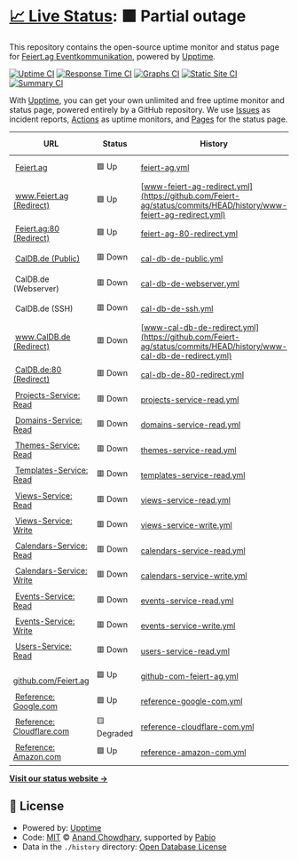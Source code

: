 # [📈 Live Status](https://status.feiert.ag): <!--live status--> **🟧 Partial outage**

This repository contains the open-source uptime monitor and status page for [Feiert.ag Eventkommunikation](https://www.feiert.ag), powered by [Upptime](https://github.com/upptime/upptime).

[![Uptime CI](https://github.com/Feiert-ag/status/workflows/Uptime%20CI/badge.svg)](https://github.com/Feiert-ag/status/actions?query=workflow%3A%22Uptime+CI%22)
[![Response Time CI](https://github.com/Feiert-ag/status/workflows/Response%20Time%20CI/badge.svg)](https://github.com/Feiert-ag/status/actions?query=workflow%3A%22Response+Time+CI%22)
[![Graphs CI](https://github.com/Feiert-ag/status/workflows/Graphs%20CI/badge.svg)](https://github.com/Feiert-ag/status/actions?query=workflow%3A%22Graphs+CI%22)
[![Static Site CI](https://github.com/Feiert-ag/status/workflows/Static%20Site%20CI/badge.svg)](https://github.com/Feiert-ag/status/actions?query=workflow%3A%22Static+Site+CI%22)
[![Summary CI](https://github.com/Feiert-ag/status/workflows/Summary%20CI/badge.svg)](https://github.com/Feiert-ag/status/actions?query=workflow%3A%22Summary+CI%22)

With [Upptime](https://upptime.js.org), you can get your own unlimited and free uptime monitor and status page, powered entirely by a GitHub repository. We use [Issues](https://github.com/Feiert-ag/status/issues) as incident reports, [Actions](https://github.com/Feiert-ag/status/actions) as uptime monitors, and [Pages](https://status.feiert.ag) for the status page.

<!--start: status pages-->
<!-- This summary is generated by Upptime (https://github.com/upptime/upptime) -->
<!-- Do not edit this manually, your changes will be overwritten -->
<!-- prettier-ignore -->
| URL | Status | History | Response Time | Uptime |
| --- | ------ | ------- | ------------- | ------ |
| <img alt="" src="https://avatars.githubusercontent.com/u/156091420" height="13"> [Feiert.ag](https://Feiert.ag) | 🟩 Up | [feiert-ag.yml](https://github.com/Feiert-ag/status/commits/HEAD/history/feiert-ag.yml) | <details><summary><img alt="Response time graph" src="./graphs/feiert-ag/response-time-week.png" height="20"> 262ms</summary><br><a href="https://status.feiert.ag/history/feiert-ag"><img alt="Response time 239" src="https://img.shields.io/endpoint?url=https%3A%2F%2Fraw.githubusercontent.com%2FFeiert-ag%2Fstatus%2FHEAD%2Fapi%2Ffeiert-ag%2Fresponse-time.json"></a><br><a href="https://status.feiert.ag/history/feiert-ag"><img alt="24-hour response time 302" src="https://img.shields.io/endpoint?url=https%3A%2F%2Fraw.githubusercontent.com%2FFeiert-ag%2Fstatus%2FHEAD%2Fapi%2Ffeiert-ag%2Fresponse-time-day.json"></a><br><a href="https://status.feiert.ag/history/feiert-ag"><img alt="7-day response time 262" src="https://img.shields.io/endpoint?url=https%3A%2F%2Fraw.githubusercontent.com%2FFeiert-ag%2Fstatus%2FHEAD%2Fapi%2Ffeiert-ag%2Fresponse-time-week.json"></a><br><a href="https://status.feiert.ag/history/feiert-ag"><img alt="30-day response time 226" src="https://img.shields.io/endpoint?url=https%3A%2F%2Fraw.githubusercontent.com%2FFeiert-ag%2Fstatus%2FHEAD%2Fapi%2Ffeiert-ag%2Fresponse-time-month.json"></a><br><a href="https://status.feiert.ag/history/feiert-ag"><img alt="1-year response time 239" src="https://img.shields.io/endpoint?url=https%3A%2F%2Fraw.githubusercontent.com%2FFeiert-ag%2Fstatus%2FHEAD%2Fapi%2Ffeiert-ag%2Fresponse-time-year.json"></a></details> | <details><summary><a href="https://status.feiert.ag/history/feiert-ag">100.00%</a></summary><a href="https://status.feiert.ag/history/feiert-ag"><img alt="All-time uptime 99.99%" src="https://img.shields.io/endpoint?url=https%3A%2F%2Fraw.githubusercontent.com%2FFeiert-ag%2Fstatus%2FHEAD%2Fapi%2Ffeiert-ag%2Fuptime.json"></a><br><a href="https://status.feiert.ag/history/feiert-ag"><img alt="24-hour uptime 100.00%" src="https://img.shields.io/endpoint?url=https%3A%2F%2Fraw.githubusercontent.com%2FFeiert-ag%2Fstatus%2FHEAD%2Fapi%2Ffeiert-ag%2Fuptime-day.json"></a><br><a href="https://status.feiert.ag/history/feiert-ag"><img alt="7-day uptime 100.00%" src="https://img.shields.io/endpoint?url=https%3A%2F%2Fraw.githubusercontent.com%2FFeiert-ag%2Fstatus%2FHEAD%2Fapi%2Ffeiert-ag%2Fuptime-week.json"></a><br><a href="https://status.feiert.ag/history/feiert-ag"><img alt="30-day uptime 100.00%" src="https://img.shields.io/endpoint?url=https%3A%2F%2Fraw.githubusercontent.com%2FFeiert-ag%2Fstatus%2FHEAD%2Fapi%2Ffeiert-ag%2Fuptime-month.json"></a><br><a href="https://status.feiert.ag/history/feiert-ag"><img alt="1-year uptime 99.99%" src="https://img.shields.io/endpoint?url=https%3A%2F%2Fraw.githubusercontent.com%2FFeiert-ag%2Fstatus%2FHEAD%2Fapi%2Ffeiert-ag%2Fuptime-year.json"></a></details>
| <img alt="" src="https://avatars.githubusercontent.com/u/156091420" height="13"> [www.Feiert.ag (Redirect)](https://www.Feiert.ag) | 🟩 Up | [www-feiert-ag-redirect.yml](https://github.com/Feiert-ag/status/commits/HEAD/history/www-feiert-ag-redirect.yml) | <details><summary><img alt="Response time graph" src="./graphs/www-feiert-ag-redirect/response-time-week.png" height="20"> 254ms</summary><br><a href="https://status.feiert.ag/history/www-feiert-ag-redirect"><img alt="Response time 266" src="https://img.shields.io/endpoint?url=https%3A%2F%2Fraw.githubusercontent.com%2FFeiert-ag%2Fstatus%2FHEAD%2Fapi%2Fwww-feiert-ag-redirect%2Fresponse-time.json"></a><br><a href="https://status.feiert.ag/history/www-feiert-ag-redirect"><img alt="24-hour response time 289" src="https://img.shields.io/endpoint?url=https%3A%2F%2Fraw.githubusercontent.com%2FFeiert-ag%2Fstatus%2FHEAD%2Fapi%2Fwww-feiert-ag-redirect%2Fresponse-time-day.json"></a><br><a href="https://status.feiert.ag/history/www-feiert-ag-redirect"><img alt="7-day response time 254" src="https://img.shields.io/endpoint?url=https%3A%2F%2Fraw.githubusercontent.com%2FFeiert-ag%2Fstatus%2FHEAD%2Fapi%2Fwww-feiert-ag-redirect%2Fresponse-time-week.json"></a><br><a href="https://status.feiert.ag/history/www-feiert-ag-redirect"><img alt="30-day response time 430" src="https://img.shields.io/endpoint?url=https%3A%2F%2Fraw.githubusercontent.com%2FFeiert-ag%2Fstatus%2FHEAD%2Fapi%2Fwww-feiert-ag-redirect%2Fresponse-time-month.json"></a><br><a href="https://status.feiert.ag/history/www-feiert-ag-redirect"><img alt="1-year response time 266" src="https://img.shields.io/endpoint?url=https%3A%2F%2Fraw.githubusercontent.com%2FFeiert-ag%2Fstatus%2FHEAD%2Fapi%2Fwww-feiert-ag-redirect%2Fresponse-time-year.json"></a></details> | <details><summary><a href="https://status.feiert.ag/history/www-feiert-ag-redirect">100.00%</a></summary><a href="https://status.feiert.ag/history/www-feiert-ag-redirect"><img alt="All-time uptime 99.95%" src="https://img.shields.io/endpoint?url=https%3A%2F%2Fraw.githubusercontent.com%2FFeiert-ag%2Fstatus%2FHEAD%2Fapi%2Fwww-feiert-ag-redirect%2Fuptime.json"></a><br><a href="https://status.feiert.ag/history/www-feiert-ag-redirect"><img alt="24-hour uptime 100.00%" src="https://img.shields.io/endpoint?url=https%3A%2F%2Fraw.githubusercontent.com%2FFeiert-ag%2Fstatus%2FHEAD%2Fapi%2Fwww-feiert-ag-redirect%2Fuptime-day.json"></a><br><a href="https://status.feiert.ag/history/www-feiert-ag-redirect"><img alt="7-day uptime 100.00%" src="https://img.shields.io/endpoint?url=https%3A%2F%2Fraw.githubusercontent.com%2FFeiert-ag%2Fstatus%2FHEAD%2Fapi%2Fwww-feiert-ag-redirect%2Fuptime-week.json"></a><br><a href="https://status.feiert.ag/history/www-feiert-ag-redirect"><img alt="30-day uptime 99.88%" src="https://img.shields.io/endpoint?url=https%3A%2F%2Fraw.githubusercontent.com%2FFeiert-ag%2Fstatus%2FHEAD%2Fapi%2Fwww-feiert-ag-redirect%2Fuptime-month.json"></a><br><a href="https://status.feiert.ag/history/www-feiert-ag-redirect"><img alt="1-year uptime 99.95%" src="https://img.shields.io/endpoint?url=https%3A%2F%2Fraw.githubusercontent.com%2FFeiert-ag%2Fstatus%2FHEAD%2Fapi%2Fwww-feiert-ag-redirect%2Fuptime-year.json"></a></details>
| <img alt="" src="https://avatars.githubusercontent.com/u/156091420" height="13"> [Feiert.ag:80 (Redirect)](http://Feiert.ag) | 🟩 Up | [feiert-ag-80-redirect.yml](https://github.com/Feiert-ag/status/commits/HEAD/history/feiert-ag-80-redirect.yml) | <details><summary><img alt="Response time graph" src="./graphs/feiert-ag-80-redirect/response-time-week.png" height="20"> 95ms</summary><br><a href="https://status.feiert.ag/history/feiert-ag-80-redirect"><img alt="Response time 170" src="https://img.shields.io/endpoint?url=https%3A%2F%2Fraw.githubusercontent.com%2FFeiert-ag%2Fstatus%2FHEAD%2Fapi%2Ffeiert-ag-80-redirect%2Fresponse-time.json"></a><br><a href="https://status.feiert.ag/history/feiert-ag-80-redirect"><img alt="24-hour response time 128" src="https://img.shields.io/endpoint?url=https%3A%2F%2Fraw.githubusercontent.com%2FFeiert-ag%2Fstatus%2FHEAD%2Fapi%2Ffeiert-ag-80-redirect%2Fresponse-time-day.json"></a><br><a href="https://status.feiert.ag/history/feiert-ag-80-redirect"><img alt="7-day response time 95" src="https://img.shields.io/endpoint?url=https%3A%2F%2Fraw.githubusercontent.com%2FFeiert-ag%2Fstatus%2FHEAD%2Fapi%2Ffeiert-ag-80-redirect%2Fresponse-time-week.json"></a><br><a href="https://status.feiert.ag/history/feiert-ag-80-redirect"><img alt="30-day response time 550" src="https://img.shields.io/endpoint?url=https%3A%2F%2Fraw.githubusercontent.com%2FFeiert-ag%2Fstatus%2FHEAD%2Fapi%2Ffeiert-ag-80-redirect%2Fresponse-time-month.json"></a><br><a href="https://status.feiert.ag/history/feiert-ag-80-redirect"><img alt="1-year response time 170" src="https://img.shields.io/endpoint?url=https%3A%2F%2Fraw.githubusercontent.com%2FFeiert-ag%2Fstatus%2FHEAD%2Fapi%2Ffeiert-ag-80-redirect%2Fresponse-time-year.json"></a></details> | <details><summary><a href="https://status.feiert.ag/history/feiert-ag-80-redirect">100.00%</a></summary><a href="https://status.feiert.ag/history/feiert-ag-80-redirect"><img alt="All-time uptime 99.97%" src="https://img.shields.io/endpoint?url=https%3A%2F%2Fraw.githubusercontent.com%2FFeiert-ag%2Fstatus%2FHEAD%2Fapi%2Ffeiert-ag-80-redirect%2Fuptime.json"></a><br><a href="https://status.feiert.ag/history/feiert-ag-80-redirect"><img alt="24-hour uptime 100.00%" src="https://img.shields.io/endpoint?url=https%3A%2F%2Fraw.githubusercontent.com%2FFeiert-ag%2Fstatus%2FHEAD%2Fapi%2Ffeiert-ag-80-redirect%2Fuptime-day.json"></a><br><a href="https://status.feiert.ag/history/feiert-ag-80-redirect"><img alt="7-day uptime 100.00%" src="https://img.shields.io/endpoint?url=https%3A%2F%2Fraw.githubusercontent.com%2FFeiert-ag%2Fstatus%2FHEAD%2Fapi%2Ffeiert-ag-80-redirect%2Fuptime-week.json"></a><br><a href="https://status.feiert.ag/history/feiert-ag-80-redirect"><img alt="30-day uptime 99.96%" src="https://img.shields.io/endpoint?url=https%3A%2F%2Fraw.githubusercontent.com%2FFeiert-ag%2Fstatus%2FHEAD%2Fapi%2Ffeiert-ag-80-redirect%2Fuptime-month.json"></a><br><a href="https://status.feiert.ag/history/feiert-ag-80-redirect"><img alt="1-year uptime 99.97%" src="https://img.shields.io/endpoint?url=https%3A%2F%2Fraw.githubusercontent.com%2FFeiert-ag%2Fstatus%2FHEAD%2Fapi%2Ffeiert-ag-80-redirect%2Fuptime-year.json"></a></details>
| <img alt="" src="https://avatars.githubusercontent.com/u/16343502" height="13"> [CalDB.de (Public)](https://CalDB.de) | 🟥 Down | [cal-db-de-public.yml](https://github.com/Feiert-ag/status/commits/HEAD/history/cal-db-de-public.yml) | <details><summary><img alt="Response time graph" src="./graphs/cal-db-de-public/response-time-week.png" height="20"> 568ms</summary><br><a href="https://status.feiert.ag/history/cal-db-de-public"><img alt="Response time 552" src="https://img.shields.io/endpoint?url=https%3A%2F%2Fraw.githubusercontent.com%2FFeiert-ag%2Fstatus%2FHEAD%2Fapi%2Fcal-db-de-public%2Fresponse-time.json"></a><br><a href="https://status.feiert.ag/history/cal-db-de-public"><img alt="24-hour response time 668" src="https://img.shields.io/endpoint?url=https%3A%2F%2Fraw.githubusercontent.com%2FFeiert-ag%2Fstatus%2FHEAD%2Fapi%2Fcal-db-de-public%2Fresponse-time-day.json"></a><br><a href="https://status.feiert.ag/history/cal-db-de-public"><img alt="7-day response time 568" src="https://img.shields.io/endpoint?url=https%3A%2F%2Fraw.githubusercontent.com%2FFeiert-ag%2Fstatus%2FHEAD%2Fapi%2Fcal-db-de-public%2Fresponse-time-week.json"></a><br><a href="https://status.feiert.ag/history/cal-db-de-public"><img alt="30-day response time 569" src="https://img.shields.io/endpoint?url=https%3A%2F%2Fraw.githubusercontent.com%2FFeiert-ag%2Fstatus%2FHEAD%2Fapi%2Fcal-db-de-public%2Fresponse-time-month.json"></a><br><a href="https://status.feiert.ag/history/cal-db-de-public"><img alt="1-year response time 552" src="https://img.shields.io/endpoint?url=https%3A%2F%2Fraw.githubusercontent.com%2FFeiert-ag%2Fstatus%2FHEAD%2Fapi%2Fcal-db-de-public%2Fresponse-time-year.json"></a></details> | <details><summary><a href="https://status.feiert.ag/history/cal-db-de-public">100.00%</a></summary><a href="https://status.feiert.ag/history/cal-db-de-public"><img alt="All-time uptime 99.93%" src="https://img.shields.io/endpoint?url=https%3A%2F%2Fraw.githubusercontent.com%2FFeiert-ag%2Fstatus%2FHEAD%2Fapi%2Fcal-db-de-public%2Fuptime.json"></a><br><a href="https://status.feiert.ag/history/cal-db-de-public"><img alt="24-hour uptime 100.00%" src="https://img.shields.io/endpoint?url=https%3A%2F%2Fraw.githubusercontent.com%2FFeiert-ag%2Fstatus%2FHEAD%2Fapi%2Fcal-db-de-public%2Fuptime-day.json"></a><br><a href="https://status.feiert.ag/history/cal-db-de-public"><img alt="7-day uptime 100.00%" src="https://img.shields.io/endpoint?url=https%3A%2F%2Fraw.githubusercontent.com%2FFeiert-ag%2Fstatus%2FHEAD%2Fapi%2Fcal-db-de-public%2Fuptime-week.json"></a><br><a href="https://status.feiert.ag/history/cal-db-de-public"><img alt="30-day uptime 100.00%" src="https://img.shields.io/endpoint?url=https%3A%2F%2Fraw.githubusercontent.com%2FFeiert-ag%2Fstatus%2FHEAD%2Fapi%2Fcal-db-de-public%2Fuptime-month.json"></a><br><a href="https://status.feiert.ag/history/cal-db-de-public"><img alt="1-year uptime 99.93%" src="https://img.shields.io/endpoint?url=https%3A%2F%2Fraw.githubusercontent.com%2FFeiert-ag%2Fstatus%2FHEAD%2Fapi%2Fcal-db-de-public%2Fuptime-year.json"></a></details>
| <img alt="" src="https://konsoleh.hetzner.com/favicon.ico" height="13"> CalDB.de (Webserver) | 🟥 Down | [cal-db-de-webserver.yml](https://github.com/Feiert-ag/status/commits/HEAD/history/cal-db-de-webserver.yml) | <details><summary><img alt="Response time graph" src="./graphs/cal-db-de-webserver/response-time-week.png" height="20"> 0ms</summary><br><a href="https://status.feiert.ag/history/cal-db-de-webserver"><img alt="Response time 0" src="https://img.shields.io/endpoint?url=https%3A%2F%2Fraw.githubusercontent.com%2FFeiert-ag%2Fstatus%2FHEAD%2Fapi%2Fcal-db-de-webserver%2Fresponse-time.json"></a><br><a href="https://status.feiert.ag/history/cal-db-de-webserver"><img alt="24-hour response time 0" src="https://img.shields.io/endpoint?url=https%3A%2F%2Fraw.githubusercontent.com%2FFeiert-ag%2Fstatus%2FHEAD%2Fapi%2Fcal-db-de-webserver%2Fresponse-time-day.json"></a><br><a href="https://status.feiert.ag/history/cal-db-de-webserver"><img alt="7-day response time 0" src="https://img.shields.io/endpoint?url=https%3A%2F%2Fraw.githubusercontent.com%2FFeiert-ag%2Fstatus%2FHEAD%2Fapi%2Fcal-db-de-webserver%2Fresponse-time-week.json"></a><br><a href="https://status.feiert.ag/history/cal-db-de-webserver"><img alt="30-day response time 0" src="https://img.shields.io/endpoint?url=https%3A%2F%2Fraw.githubusercontent.com%2FFeiert-ag%2Fstatus%2FHEAD%2Fapi%2Fcal-db-de-webserver%2Fresponse-time-month.json"></a><br><a href="https://status.feiert.ag/history/cal-db-de-webserver"><img alt="1-year response time 0" src="https://img.shields.io/endpoint?url=https%3A%2F%2Fraw.githubusercontent.com%2FFeiert-ag%2Fstatus%2FHEAD%2Fapi%2Fcal-db-de-webserver%2Fresponse-time-year.json"></a></details> | <details><summary><a href="https://status.feiert.ag/history/cal-db-de-webserver">100.00%</a></summary><a href="https://status.feiert.ag/history/cal-db-de-webserver"><img alt="All-time uptime 99.93%" src="https://img.shields.io/endpoint?url=https%3A%2F%2Fraw.githubusercontent.com%2FFeiert-ag%2Fstatus%2FHEAD%2Fapi%2Fcal-db-de-webserver%2Fuptime.json"></a><br><a href="https://status.feiert.ag/history/cal-db-de-webserver"><img alt="24-hour uptime 100.00%" src="https://img.shields.io/endpoint?url=https%3A%2F%2Fraw.githubusercontent.com%2FFeiert-ag%2Fstatus%2FHEAD%2Fapi%2Fcal-db-de-webserver%2Fuptime-day.json"></a><br><a href="https://status.feiert.ag/history/cal-db-de-webserver"><img alt="7-day uptime 100.00%" src="https://img.shields.io/endpoint?url=https%3A%2F%2Fraw.githubusercontent.com%2FFeiert-ag%2Fstatus%2FHEAD%2Fapi%2Fcal-db-de-webserver%2Fuptime-week.json"></a><br><a href="https://status.feiert.ag/history/cal-db-de-webserver"><img alt="30-day uptime 100.00%" src="https://img.shields.io/endpoint?url=https%3A%2F%2Fraw.githubusercontent.com%2FFeiert-ag%2Fstatus%2FHEAD%2Fapi%2Fcal-db-de-webserver%2Fuptime-month.json"></a><br><a href="https://status.feiert.ag/history/cal-db-de-webserver"><img alt="1-year uptime 99.93%" src="https://img.shields.io/endpoint?url=https%3A%2F%2Fraw.githubusercontent.com%2FFeiert-ag%2Fstatus%2FHEAD%2Fapi%2Fcal-db-de-webserver%2Fuptime-year.json"></a></details>
| <img alt="" src="https://avatars.githubusercontent.com/u/2387206" height="13"> CalDB.de (SSH) | 🟥 Down | [cal-db-de-ssh.yml](https://github.com/Feiert-ag/status/commits/HEAD/history/cal-db-de-ssh.yml) | <details><summary><img alt="Response time graph" src="./graphs/cal-db-de-ssh/response-time-week.png" height="20"> 0ms</summary><br><a href="https://status.feiert.ag/history/cal-db-de-ssh"><img alt="Response time 0" src="https://img.shields.io/endpoint?url=https%3A%2F%2Fraw.githubusercontent.com%2FFeiert-ag%2Fstatus%2FHEAD%2Fapi%2Fcal-db-de-ssh%2Fresponse-time.json"></a><br><a href="https://status.feiert.ag/history/cal-db-de-ssh"><img alt="24-hour response time 0" src="https://img.shields.io/endpoint?url=https%3A%2F%2Fraw.githubusercontent.com%2FFeiert-ag%2Fstatus%2FHEAD%2Fapi%2Fcal-db-de-ssh%2Fresponse-time-day.json"></a><br><a href="https://status.feiert.ag/history/cal-db-de-ssh"><img alt="7-day response time 0" src="https://img.shields.io/endpoint?url=https%3A%2F%2Fraw.githubusercontent.com%2FFeiert-ag%2Fstatus%2FHEAD%2Fapi%2Fcal-db-de-ssh%2Fresponse-time-week.json"></a><br><a href="https://status.feiert.ag/history/cal-db-de-ssh"><img alt="30-day response time 0" src="https://img.shields.io/endpoint?url=https%3A%2F%2Fraw.githubusercontent.com%2FFeiert-ag%2Fstatus%2FHEAD%2Fapi%2Fcal-db-de-ssh%2Fresponse-time-month.json"></a><br><a href="https://status.feiert.ag/history/cal-db-de-ssh"><img alt="1-year response time 0" src="https://img.shields.io/endpoint?url=https%3A%2F%2Fraw.githubusercontent.com%2FFeiert-ag%2Fstatus%2FHEAD%2Fapi%2Fcal-db-de-ssh%2Fresponse-time-year.json"></a></details> | <details><summary><a href="https://status.feiert.ag/history/cal-db-de-ssh">100.00%</a></summary><a href="https://status.feiert.ag/history/cal-db-de-ssh"><img alt="All-time uptime 99.93%" src="https://img.shields.io/endpoint?url=https%3A%2F%2Fraw.githubusercontent.com%2FFeiert-ag%2Fstatus%2FHEAD%2Fapi%2Fcal-db-de-ssh%2Fuptime.json"></a><br><a href="https://status.feiert.ag/history/cal-db-de-ssh"><img alt="24-hour uptime 100.00%" src="https://img.shields.io/endpoint?url=https%3A%2F%2Fraw.githubusercontent.com%2FFeiert-ag%2Fstatus%2FHEAD%2Fapi%2Fcal-db-de-ssh%2Fuptime-day.json"></a><br><a href="https://status.feiert.ag/history/cal-db-de-ssh"><img alt="7-day uptime 100.00%" src="https://img.shields.io/endpoint?url=https%3A%2F%2Fraw.githubusercontent.com%2FFeiert-ag%2Fstatus%2FHEAD%2Fapi%2Fcal-db-de-ssh%2Fuptime-week.json"></a><br><a href="https://status.feiert.ag/history/cal-db-de-ssh"><img alt="30-day uptime 100.00%" src="https://img.shields.io/endpoint?url=https%3A%2F%2Fraw.githubusercontent.com%2FFeiert-ag%2Fstatus%2FHEAD%2Fapi%2Fcal-db-de-ssh%2Fuptime-month.json"></a><br><a href="https://status.feiert.ag/history/cal-db-de-ssh"><img alt="1-year uptime 99.93%" src="https://img.shields.io/endpoint?url=https%3A%2F%2Fraw.githubusercontent.com%2FFeiert-ag%2Fstatus%2FHEAD%2Fapi%2Fcal-db-de-ssh%2Fuptime-year.json"></a></details>
| <img alt="" src="https://avatars.githubusercontent.com/u/16343502" height="13"> [www.CalDB.de (Redirect)](https://www.CalDB.de) | 🟥 Down | [www-cal-db-de-redirect.yml](https://github.com/Feiert-ag/status/commits/HEAD/history/www-cal-db-de-redirect.yml) | <details><summary><img alt="Response time graph" src="./graphs/www-cal-db-de-redirect/response-time-week.png" height="20"> 0ms</summary><br><a href="https://status.feiert.ag/history/www-cal-db-de-redirect"><img alt="Response time 0" src="https://img.shields.io/endpoint?url=https%3A%2F%2Fraw.githubusercontent.com%2FFeiert-ag%2Fstatus%2FHEAD%2Fapi%2Fwww-cal-db-de-redirect%2Fresponse-time.json"></a><br><a href="https://status.feiert.ag/history/www-cal-db-de-redirect"><img alt="24-hour response time 0" src="https://img.shields.io/endpoint?url=https%3A%2F%2Fraw.githubusercontent.com%2FFeiert-ag%2Fstatus%2FHEAD%2Fapi%2Fwww-cal-db-de-redirect%2Fresponse-time-day.json"></a><br><a href="https://status.feiert.ag/history/www-cal-db-de-redirect"><img alt="7-day response time 0" src="https://img.shields.io/endpoint?url=https%3A%2F%2Fraw.githubusercontent.com%2FFeiert-ag%2Fstatus%2FHEAD%2Fapi%2Fwww-cal-db-de-redirect%2Fresponse-time-week.json"></a><br><a href="https://status.feiert.ag/history/www-cal-db-de-redirect"><img alt="30-day response time 0" src="https://img.shields.io/endpoint?url=https%3A%2F%2Fraw.githubusercontent.com%2FFeiert-ag%2Fstatus%2FHEAD%2Fapi%2Fwww-cal-db-de-redirect%2Fresponse-time-month.json"></a><br><a href="https://status.feiert.ag/history/www-cal-db-de-redirect"><img alt="1-year response time 0" src="https://img.shields.io/endpoint?url=https%3A%2F%2Fraw.githubusercontent.com%2FFeiert-ag%2Fstatus%2FHEAD%2Fapi%2Fwww-cal-db-de-redirect%2Fresponse-time-year.json"></a></details> | <details><summary><a href="https://status.feiert.ag/history/www-cal-db-de-redirect">100.00%</a></summary><a href="https://status.feiert.ag/history/www-cal-db-de-redirect"><img alt="All-time uptime 99.93%" src="https://img.shields.io/endpoint?url=https%3A%2F%2Fraw.githubusercontent.com%2FFeiert-ag%2Fstatus%2FHEAD%2Fapi%2Fwww-cal-db-de-redirect%2Fuptime.json"></a><br><a href="https://status.feiert.ag/history/www-cal-db-de-redirect"><img alt="24-hour uptime 100.00%" src="https://img.shields.io/endpoint?url=https%3A%2F%2Fraw.githubusercontent.com%2FFeiert-ag%2Fstatus%2FHEAD%2Fapi%2Fwww-cal-db-de-redirect%2Fuptime-day.json"></a><br><a href="https://status.feiert.ag/history/www-cal-db-de-redirect"><img alt="7-day uptime 100.00%" src="https://img.shields.io/endpoint?url=https%3A%2F%2Fraw.githubusercontent.com%2FFeiert-ag%2Fstatus%2FHEAD%2Fapi%2Fwww-cal-db-de-redirect%2Fuptime-week.json"></a><br><a href="https://status.feiert.ag/history/www-cal-db-de-redirect"><img alt="30-day uptime 100.00%" src="https://img.shields.io/endpoint?url=https%3A%2F%2Fraw.githubusercontent.com%2FFeiert-ag%2Fstatus%2FHEAD%2Fapi%2Fwww-cal-db-de-redirect%2Fuptime-month.json"></a><br><a href="https://status.feiert.ag/history/www-cal-db-de-redirect"><img alt="1-year uptime 99.93%" src="https://img.shields.io/endpoint?url=https%3A%2F%2Fraw.githubusercontent.com%2FFeiert-ag%2Fstatus%2FHEAD%2Fapi%2Fwww-cal-db-de-redirect%2Fuptime-year.json"></a></details>
| <img alt="" src="https://avatars.githubusercontent.com/u/16343502" height="13"> [CalDB.de:80 (Redirect)](http://www.CalDB.de) | 🟥 Down | [cal-db-de-80-redirect.yml](https://github.com/Feiert-ag/status/commits/HEAD/history/cal-db-de-80-redirect.yml) | <details><summary><img alt="Response time graph" src="./graphs/cal-db-de-80-redirect/response-time-week.png" height="20"> 0ms</summary><br><a href="https://status.feiert.ag/history/cal-db-de-80-redirect"><img alt="Response time 0" src="https://img.shields.io/endpoint?url=https%3A%2F%2Fraw.githubusercontent.com%2FFeiert-ag%2Fstatus%2FHEAD%2Fapi%2Fcal-db-de-80-redirect%2Fresponse-time.json"></a><br><a href="https://status.feiert.ag/history/cal-db-de-80-redirect"><img alt="24-hour response time 0" src="https://img.shields.io/endpoint?url=https%3A%2F%2Fraw.githubusercontent.com%2FFeiert-ag%2Fstatus%2FHEAD%2Fapi%2Fcal-db-de-80-redirect%2Fresponse-time-day.json"></a><br><a href="https://status.feiert.ag/history/cal-db-de-80-redirect"><img alt="7-day response time 0" src="https://img.shields.io/endpoint?url=https%3A%2F%2Fraw.githubusercontent.com%2FFeiert-ag%2Fstatus%2FHEAD%2Fapi%2Fcal-db-de-80-redirect%2Fresponse-time-week.json"></a><br><a href="https://status.feiert.ag/history/cal-db-de-80-redirect"><img alt="30-day response time 0" src="https://img.shields.io/endpoint?url=https%3A%2F%2Fraw.githubusercontent.com%2FFeiert-ag%2Fstatus%2FHEAD%2Fapi%2Fcal-db-de-80-redirect%2Fresponse-time-month.json"></a><br><a href="https://status.feiert.ag/history/cal-db-de-80-redirect"><img alt="1-year response time 0" src="https://img.shields.io/endpoint?url=https%3A%2F%2Fraw.githubusercontent.com%2FFeiert-ag%2Fstatus%2FHEAD%2Fapi%2Fcal-db-de-80-redirect%2Fresponse-time-year.json"></a></details> | <details><summary><a href="https://status.feiert.ag/history/cal-db-de-80-redirect">100.00%</a></summary><a href="https://status.feiert.ag/history/cal-db-de-80-redirect"><img alt="All-time uptime 99.93%" src="https://img.shields.io/endpoint?url=https%3A%2F%2Fraw.githubusercontent.com%2FFeiert-ag%2Fstatus%2FHEAD%2Fapi%2Fcal-db-de-80-redirect%2Fuptime.json"></a><br><a href="https://status.feiert.ag/history/cal-db-de-80-redirect"><img alt="24-hour uptime 100.00%" src="https://img.shields.io/endpoint?url=https%3A%2F%2Fraw.githubusercontent.com%2FFeiert-ag%2Fstatus%2FHEAD%2Fapi%2Fcal-db-de-80-redirect%2Fuptime-day.json"></a><br><a href="https://status.feiert.ag/history/cal-db-de-80-redirect"><img alt="7-day uptime 100.00%" src="https://img.shields.io/endpoint?url=https%3A%2F%2Fraw.githubusercontent.com%2FFeiert-ag%2Fstatus%2FHEAD%2Fapi%2Fcal-db-de-80-redirect%2Fuptime-week.json"></a><br><a href="https://status.feiert.ag/history/cal-db-de-80-redirect"><img alt="30-day uptime 100.00%" src="https://img.shields.io/endpoint?url=https%3A%2F%2Fraw.githubusercontent.com%2FFeiert-ag%2Fstatus%2FHEAD%2Fapi%2Fcal-db-de-80-redirect%2Fuptime-month.json"></a><br><a href="https://status.feiert.ag/history/cal-db-de-80-redirect"><img alt="1-year uptime 99.93%" src="https://img.shields.io/endpoint?url=https%3A%2F%2Fraw.githubusercontent.com%2FFeiert-ag%2Fstatus%2FHEAD%2Fapi%2Fcal-db-de-80-redirect%2Fuptime-year.json"></a></details>
| <img alt="" src="https://avatars.githubusercontent.com/u/16343502" height="13"> [Projects-Service: Read](https://CalDB.de/v1/projects/12345678-0000-0000-0000-000000000001) | 🟥 Down | [projects-service-read.yml](https://github.com/Feiert-ag/status/commits/HEAD/history/projects-service-read.yml) | <details><summary><img alt="Response time graph" src="./graphs/projects-service-read/response-time-week.png" height="20"> 141ms</summary><br><a href="https://status.feiert.ag/history/projects-service-read"><img alt="Response time 132" src="https://img.shields.io/endpoint?url=https%3A%2F%2Fraw.githubusercontent.com%2FFeiert-ag%2Fstatus%2FHEAD%2Fapi%2Fprojects-service-read%2Fresponse-time.json"></a><br><a href="https://status.feiert.ag/history/projects-service-read"><img alt="24-hour response time 167" src="https://img.shields.io/endpoint?url=https%3A%2F%2Fraw.githubusercontent.com%2FFeiert-ag%2Fstatus%2FHEAD%2Fapi%2Fprojects-service-read%2Fresponse-time-day.json"></a><br><a href="https://status.feiert.ag/history/projects-service-read"><img alt="7-day response time 141" src="https://img.shields.io/endpoint?url=https%3A%2F%2Fraw.githubusercontent.com%2FFeiert-ag%2Fstatus%2FHEAD%2Fapi%2Fprojects-service-read%2Fresponse-time-week.json"></a><br><a href="https://status.feiert.ag/history/projects-service-read"><img alt="30-day response time 141" src="https://img.shields.io/endpoint?url=https%3A%2F%2Fraw.githubusercontent.com%2FFeiert-ag%2Fstatus%2FHEAD%2Fapi%2Fprojects-service-read%2Fresponse-time-month.json"></a><br><a href="https://status.feiert.ag/history/projects-service-read"><img alt="1-year response time 132" src="https://img.shields.io/endpoint?url=https%3A%2F%2Fraw.githubusercontent.com%2FFeiert-ag%2Fstatus%2FHEAD%2Fapi%2Fprojects-service-read%2Fresponse-time-year.json"></a></details> | <details><summary><a href="https://status.feiert.ag/history/projects-service-read">100.00%</a></summary><a href="https://status.feiert.ag/history/projects-service-read"><img alt="All-time uptime 99.93%" src="https://img.shields.io/endpoint?url=https%3A%2F%2Fraw.githubusercontent.com%2FFeiert-ag%2Fstatus%2FHEAD%2Fapi%2Fprojects-service-read%2Fuptime.json"></a><br><a href="https://status.feiert.ag/history/projects-service-read"><img alt="24-hour uptime 100.00%" src="https://img.shields.io/endpoint?url=https%3A%2F%2Fraw.githubusercontent.com%2FFeiert-ag%2Fstatus%2FHEAD%2Fapi%2Fprojects-service-read%2Fuptime-day.json"></a><br><a href="https://status.feiert.ag/history/projects-service-read"><img alt="7-day uptime 100.00%" src="https://img.shields.io/endpoint?url=https%3A%2F%2Fraw.githubusercontent.com%2FFeiert-ag%2Fstatus%2FHEAD%2Fapi%2Fprojects-service-read%2Fuptime-week.json"></a><br><a href="https://status.feiert.ag/history/projects-service-read"><img alt="30-day uptime 100.00%" src="https://img.shields.io/endpoint?url=https%3A%2F%2Fraw.githubusercontent.com%2FFeiert-ag%2Fstatus%2FHEAD%2Fapi%2Fprojects-service-read%2Fuptime-month.json"></a><br><a href="https://status.feiert.ag/history/projects-service-read"><img alt="1-year uptime 99.93%" src="https://img.shields.io/endpoint?url=https%3A%2F%2Fraw.githubusercontent.com%2FFeiert-ag%2Fstatus%2FHEAD%2Fapi%2Fprojects-service-read%2Fuptime-year.json"></a></details>
| <img alt="" src="https://avatars.githubusercontent.com/u/16343502" height="13"> [Domains-Service: Read](https://CalDB.de/v1/domains/12345678-0000-0000-0000-000000000001) | 🟥 Down | [domains-service-read.yml](https://github.com/Feiert-ag/status/commits/HEAD/history/domains-service-read.yml) | <details><summary><img alt="Response time graph" src="./graphs/domains-service-read/response-time-week.png" height="20"> 139ms</summary><br><a href="https://status.feiert.ag/history/domains-service-read"><img alt="Response time 132" src="https://img.shields.io/endpoint?url=https%3A%2F%2Fraw.githubusercontent.com%2FFeiert-ag%2Fstatus%2FHEAD%2Fapi%2Fdomains-service-read%2Fresponse-time.json"></a><br><a href="https://status.feiert.ag/history/domains-service-read"><img alt="24-hour response time 164" src="https://img.shields.io/endpoint?url=https%3A%2F%2Fraw.githubusercontent.com%2FFeiert-ag%2Fstatus%2FHEAD%2Fapi%2Fdomains-service-read%2Fresponse-time-day.json"></a><br><a href="https://status.feiert.ag/history/domains-service-read"><img alt="7-day response time 139" src="https://img.shields.io/endpoint?url=https%3A%2F%2Fraw.githubusercontent.com%2FFeiert-ag%2Fstatus%2FHEAD%2Fapi%2Fdomains-service-read%2Fresponse-time-week.json"></a><br><a href="https://status.feiert.ag/history/domains-service-read"><img alt="30-day response time 140" src="https://img.shields.io/endpoint?url=https%3A%2F%2Fraw.githubusercontent.com%2FFeiert-ag%2Fstatus%2FHEAD%2Fapi%2Fdomains-service-read%2Fresponse-time-month.json"></a><br><a href="https://status.feiert.ag/history/domains-service-read"><img alt="1-year response time 132" src="https://img.shields.io/endpoint?url=https%3A%2F%2Fraw.githubusercontent.com%2FFeiert-ag%2Fstatus%2FHEAD%2Fapi%2Fdomains-service-read%2Fresponse-time-year.json"></a></details> | <details><summary><a href="https://status.feiert.ag/history/domains-service-read">100.00%</a></summary><a href="https://status.feiert.ag/history/domains-service-read"><img alt="All-time uptime 99.93%" src="https://img.shields.io/endpoint?url=https%3A%2F%2Fraw.githubusercontent.com%2FFeiert-ag%2Fstatus%2FHEAD%2Fapi%2Fdomains-service-read%2Fuptime.json"></a><br><a href="https://status.feiert.ag/history/domains-service-read"><img alt="24-hour uptime 100.00%" src="https://img.shields.io/endpoint?url=https%3A%2F%2Fraw.githubusercontent.com%2FFeiert-ag%2Fstatus%2FHEAD%2Fapi%2Fdomains-service-read%2Fuptime-day.json"></a><br><a href="https://status.feiert.ag/history/domains-service-read"><img alt="7-day uptime 100.00%" src="https://img.shields.io/endpoint?url=https%3A%2F%2Fraw.githubusercontent.com%2FFeiert-ag%2Fstatus%2FHEAD%2Fapi%2Fdomains-service-read%2Fuptime-week.json"></a><br><a href="https://status.feiert.ag/history/domains-service-read"><img alt="30-day uptime 100.00%" src="https://img.shields.io/endpoint?url=https%3A%2F%2Fraw.githubusercontent.com%2FFeiert-ag%2Fstatus%2FHEAD%2Fapi%2Fdomains-service-read%2Fuptime-month.json"></a><br><a href="https://status.feiert.ag/history/domains-service-read"><img alt="1-year uptime 99.93%" src="https://img.shields.io/endpoint?url=https%3A%2F%2Fraw.githubusercontent.com%2FFeiert-ag%2Fstatus%2FHEAD%2Fapi%2Fdomains-service-read%2Fuptime-year.json"></a></details>
| <img alt="" src="https://avatars.githubusercontent.com/u/16343502" height="13"> [Themes-Service: Read](https://CalDB.de/v1/themes/12345678-0000-0000-0000-000000000001) | 🟥 Down | [themes-service-read.yml](https://github.com/Feiert-ag/status/commits/HEAD/history/themes-service-read.yml) | <details><summary><img alt="Response time graph" src="./graphs/themes-service-read/response-time-week.png" height="20"> 139ms</summary><br><a href="https://status.feiert.ag/history/themes-service-read"><img alt="Response time 132" src="https://img.shields.io/endpoint?url=https%3A%2F%2Fraw.githubusercontent.com%2FFeiert-ag%2Fstatus%2FHEAD%2Fapi%2Fthemes-service-read%2Fresponse-time.json"></a><br><a href="https://status.feiert.ag/history/themes-service-read"><img alt="24-hour response time 165" src="https://img.shields.io/endpoint?url=https%3A%2F%2Fraw.githubusercontent.com%2FFeiert-ag%2Fstatus%2FHEAD%2Fapi%2Fthemes-service-read%2Fresponse-time-day.json"></a><br><a href="https://status.feiert.ag/history/themes-service-read"><img alt="7-day response time 139" src="https://img.shields.io/endpoint?url=https%3A%2F%2Fraw.githubusercontent.com%2FFeiert-ag%2Fstatus%2FHEAD%2Fapi%2Fthemes-service-read%2Fresponse-time-week.json"></a><br><a href="https://status.feiert.ag/history/themes-service-read"><img alt="30-day response time 140" src="https://img.shields.io/endpoint?url=https%3A%2F%2Fraw.githubusercontent.com%2FFeiert-ag%2Fstatus%2FHEAD%2Fapi%2Fthemes-service-read%2Fresponse-time-month.json"></a><br><a href="https://status.feiert.ag/history/themes-service-read"><img alt="1-year response time 132" src="https://img.shields.io/endpoint?url=https%3A%2F%2Fraw.githubusercontent.com%2FFeiert-ag%2Fstatus%2FHEAD%2Fapi%2Fthemes-service-read%2Fresponse-time-year.json"></a></details> | <details><summary><a href="https://status.feiert.ag/history/themes-service-read">100.00%</a></summary><a href="https://status.feiert.ag/history/themes-service-read"><img alt="All-time uptime 99.93%" src="https://img.shields.io/endpoint?url=https%3A%2F%2Fraw.githubusercontent.com%2FFeiert-ag%2Fstatus%2FHEAD%2Fapi%2Fthemes-service-read%2Fuptime.json"></a><br><a href="https://status.feiert.ag/history/themes-service-read"><img alt="24-hour uptime 100.00%" src="https://img.shields.io/endpoint?url=https%3A%2F%2Fraw.githubusercontent.com%2FFeiert-ag%2Fstatus%2FHEAD%2Fapi%2Fthemes-service-read%2Fuptime-day.json"></a><br><a href="https://status.feiert.ag/history/themes-service-read"><img alt="7-day uptime 100.00%" src="https://img.shields.io/endpoint?url=https%3A%2F%2Fraw.githubusercontent.com%2FFeiert-ag%2Fstatus%2FHEAD%2Fapi%2Fthemes-service-read%2Fuptime-week.json"></a><br><a href="https://status.feiert.ag/history/themes-service-read"><img alt="30-day uptime 100.00%" src="https://img.shields.io/endpoint?url=https%3A%2F%2Fraw.githubusercontent.com%2FFeiert-ag%2Fstatus%2FHEAD%2Fapi%2Fthemes-service-read%2Fuptime-month.json"></a><br><a href="https://status.feiert.ag/history/themes-service-read"><img alt="1-year uptime 99.93%" src="https://img.shields.io/endpoint?url=https%3A%2F%2Fraw.githubusercontent.com%2FFeiert-ag%2Fstatus%2FHEAD%2Fapi%2Fthemes-service-read%2Fuptime-year.json"></a></details>
| <img alt="" src="https://avatars.githubusercontent.com/u/16343502" height="13"> [Templates-Service: Read](https://CalDB.de/v1/themes/12345678-0000-0000-0000-000000000001) | 🟥 Down | [templates-service-read.yml](https://github.com/Feiert-ag/status/commits/HEAD/history/templates-service-read.yml) | <details><summary><img alt="Response time graph" src="./graphs/templates-service-read/response-time-week.png" height="20"> 139ms</summary><br><a href="https://status.feiert.ag/history/templates-service-read"><img alt="Response time 132" src="https://img.shields.io/endpoint?url=https%3A%2F%2Fraw.githubusercontent.com%2FFeiert-ag%2Fstatus%2FHEAD%2Fapi%2Ftemplates-service-read%2Fresponse-time.json"></a><br><a href="https://status.feiert.ag/history/templates-service-read"><img alt="24-hour response time 167" src="https://img.shields.io/endpoint?url=https%3A%2F%2Fraw.githubusercontent.com%2FFeiert-ag%2Fstatus%2FHEAD%2Fapi%2Ftemplates-service-read%2Fresponse-time-day.json"></a><br><a href="https://status.feiert.ag/history/templates-service-read"><img alt="7-day response time 139" src="https://img.shields.io/endpoint?url=https%3A%2F%2Fraw.githubusercontent.com%2FFeiert-ag%2Fstatus%2FHEAD%2Fapi%2Ftemplates-service-read%2Fresponse-time-week.json"></a><br><a href="https://status.feiert.ag/history/templates-service-read"><img alt="30-day response time 140" src="https://img.shields.io/endpoint?url=https%3A%2F%2Fraw.githubusercontent.com%2FFeiert-ag%2Fstatus%2FHEAD%2Fapi%2Ftemplates-service-read%2Fresponse-time-month.json"></a><br><a href="https://status.feiert.ag/history/templates-service-read"><img alt="1-year response time 132" src="https://img.shields.io/endpoint?url=https%3A%2F%2Fraw.githubusercontent.com%2FFeiert-ag%2Fstatus%2FHEAD%2Fapi%2Ftemplates-service-read%2Fresponse-time-year.json"></a></details> | <details><summary><a href="https://status.feiert.ag/history/templates-service-read">100.00%</a></summary><a href="https://status.feiert.ag/history/templates-service-read"><img alt="All-time uptime 99.93%" src="https://img.shields.io/endpoint?url=https%3A%2F%2Fraw.githubusercontent.com%2FFeiert-ag%2Fstatus%2FHEAD%2Fapi%2Ftemplates-service-read%2Fuptime.json"></a><br><a href="https://status.feiert.ag/history/templates-service-read"><img alt="24-hour uptime 100.00%" src="https://img.shields.io/endpoint?url=https%3A%2F%2Fraw.githubusercontent.com%2FFeiert-ag%2Fstatus%2FHEAD%2Fapi%2Ftemplates-service-read%2Fuptime-day.json"></a><br><a href="https://status.feiert.ag/history/templates-service-read"><img alt="7-day uptime 100.00%" src="https://img.shields.io/endpoint?url=https%3A%2F%2Fraw.githubusercontent.com%2FFeiert-ag%2Fstatus%2FHEAD%2Fapi%2Ftemplates-service-read%2Fuptime-week.json"></a><br><a href="https://status.feiert.ag/history/templates-service-read"><img alt="30-day uptime 100.00%" src="https://img.shields.io/endpoint?url=https%3A%2F%2Fraw.githubusercontent.com%2FFeiert-ag%2Fstatus%2FHEAD%2Fapi%2Ftemplates-service-read%2Fuptime-month.json"></a><br><a href="https://status.feiert.ag/history/templates-service-read"><img alt="1-year uptime 99.93%" src="https://img.shields.io/endpoint?url=https%3A%2F%2Fraw.githubusercontent.com%2FFeiert-ag%2Fstatus%2FHEAD%2Fapi%2Ftemplates-service-read%2Fuptime-year.json"></a></details>
| <img alt="" src="https://avatars.githubusercontent.com/u/16343502" height="13"> [Views-Service: Read](https://CalDB.de/v1/themes/12345678-0000-0000-0000-000000000001) | 🟥 Down | [views-service-read.yml](https://github.com/Feiert-ag/status/commits/HEAD/history/views-service-read.yml) | <details><summary><img alt="Response time graph" src="./graphs/views-service-read/response-time-week.png" height="20"> 139ms</summary><br><a href="https://status.feiert.ag/history/views-service-read"><img alt="Response time 132" src="https://img.shields.io/endpoint?url=https%3A%2F%2Fraw.githubusercontent.com%2FFeiert-ag%2Fstatus%2FHEAD%2Fapi%2Fviews-service-read%2Fresponse-time.json"></a><br><a href="https://status.feiert.ag/history/views-service-read"><img alt="24-hour response time 164" src="https://img.shields.io/endpoint?url=https%3A%2F%2Fraw.githubusercontent.com%2FFeiert-ag%2Fstatus%2FHEAD%2Fapi%2Fviews-service-read%2Fresponse-time-day.json"></a><br><a href="https://status.feiert.ag/history/views-service-read"><img alt="7-day response time 139" src="https://img.shields.io/endpoint?url=https%3A%2F%2Fraw.githubusercontent.com%2FFeiert-ag%2Fstatus%2FHEAD%2Fapi%2Fviews-service-read%2Fresponse-time-week.json"></a><br><a href="https://status.feiert.ag/history/views-service-read"><img alt="30-day response time 140" src="https://img.shields.io/endpoint?url=https%3A%2F%2Fraw.githubusercontent.com%2FFeiert-ag%2Fstatus%2FHEAD%2Fapi%2Fviews-service-read%2Fresponse-time-month.json"></a><br><a href="https://status.feiert.ag/history/views-service-read"><img alt="1-year response time 132" src="https://img.shields.io/endpoint?url=https%3A%2F%2Fraw.githubusercontent.com%2FFeiert-ag%2Fstatus%2FHEAD%2Fapi%2Fviews-service-read%2Fresponse-time-year.json"></a></details> | <details><summary><a href="https://status.feiert.ag/history/views-service-read">100.00%</a></summary><a href="https://status.feiert.ag/history/views-service-read"><img alt="All-time uptime 99.93%" src="https://img.shields.io/endpoint?url=https%3A%2F%2Fraw.githubusercontent.com%2FFeiert-ag%2Fstatus%2FHEAD%2Fapi%2Fviews-service-read%2Fuptime.json"></a><br><a href="https://status.feiert.ag/history/views-service-read"><img alt="24-hour uptime 100.00%" src="https://img.shields.io/endpoint?url=https%3A%2F%2Fraw.githubusercontent.com%2FFeiert-ag%2Fstatus%2FHEAD%2Fapi%2Fviews-service-read%2Fuptime-day.json"></a><br><a href="https://status.feiert.ag/history/views-service-read"><img alt="7-day uptime 100.00%" src="https://img.shields.io/endpoint?url=https%3A%2F%2Fraw.githubusercontent.com%2FFeiert-ag%2Fstatus%2FHEAD%2Fapi%2Fviews-service-read%2Fuptime-week.json"></a><br><a href="https://status.feiert.ag/history/views-service-read"><img alt="30-day uptime 100.00%" src="https://img.shields.io/endpoint?url=https%3A%2F%2Fraw.githubusercontent.com%2FFeiert-ag%2Fstatus%2FHEAD%2Fapi%2Fviews-service-read%2Fuptime-month.json"></a><br><a href="https://status.feiert.ag/history/views-service-read"><img alt="1-year uptime 99.93%" src="https://img.shields.io/endpoint?url=https%3A%2F%2Fraw.githubusercontent.com%2FFeiert-ag%2Fstatus%2FHEAD%2Fapi%2Fviews-service-read%2Fuptime-year.json"></a></details>
| <img alt="" src="https://avatars.githubusercontent.com/u/16343502" height="13"> [Views-Service: Write](https://CalDB.de/v1/themes) | 🟥 Down | [views-service-write.yml](https://github.com/Feiert-ag/status/commits/HEAD/history/views-service-write.yml) | <details><summary><img alt="Response time graph" src="./graphs/views-service-write/response-time-week.png" height="20"> 140ms</summary><br><a href="https://status.feiert.ag/history/views-service-write"><img alt="Response time 278" src="https://img.shields.io/endpoint?url=https%3A%2F%2Fraw.githubusercontent.com%2FFeiert-ag%2Fstatus%2FHEAD%2Fapi%2Fviews-service-write%2Fresponse-time.json"></a><br><a href="https://status.feiert.ag/history/views-service-write"><img alt="24-hour response time 166" src="https://img.shields.io/endpoint?url=https%3A%2F%2Fraw.githubusercontent.com%2FFeiert-ag%2Fstatus%2FHEAD%2Fapi%2Fviews-service-write%2Fresponse-time-day.json"></a><br><a href="https://status.feiert.ag/history/views-service-write"><img alt="7-day response time 140" src="https://img.shields.io/endpoint?url=https%3A%2F%2Fraw.githubusercontent.com%2FFeiert-ag%2Fstatus%2FHEAD%2Fapi%2Fviews-service-write%2Fresponse-time-week.json"></a><br><a href="https://status.feiert.ag/history/views-service-write"><img alt="30-day response time 742" src="https://img.shields.io/endpoint?url=https%3A%2F%2Fraw.githubusercontent.com%2FFeiert-ag%2Fstatus%2FHEAD%2Fapi%2Fviews-service-write%2Fresponse-time-month.json"></a><br><a href="https://status.feiert.ag/history/views-service-write"><img alt="1-year response time 278" src="https://img.shields.io/endpoint?url=https%3A%2F%2Fraw.githubusercontent.com%2FFeiert-ag%2Fstatus%2FHEAD%2Fapi%2Fviews-service-write%2Fresponse-time-year.json"></a></details> | <details><summary><a href="https://status.feiert.ag/history/views-service-write">0.00%</a></summary><a href="https://status.feiert.ag/history/views-service-write"><img alt="All-time uptime 24.18%" src="https://img.shields.io/endpoint?url=https%3A%2F%2Fraw.githubusercontent.com%2FFeiert-ag%2Fstatus%2FHEAD%2Fapi%2Fviews-service-write%2Fuptime.json"></a><br><a href="https://status.feiert.ag/history/views-service-write"><img alt="24-hour uptime 0.00%" src="https://img.shields.io/endpoint?url=https%3A%2F%2Fraw.githubusercontent.com%2FFeiert-ag%2Fstatus%2FHEAD%2Fapi%2Fviews-service-write%2Fuptime-day.json"></a><br><a href="https://status.feiert.ag/history/views-service-write"><img alt="7-day uptime 0.00%" src="https://img.shields.io/endpoint?url=https%3A%2F%2Fraw.githubusercontent.com%2FFeiert-ag%2Fstatus%2FHEAD%2Fapi%2Fviews-service-write%2Fuptime-week.json"></a><br><a href="https://status.feiert.ag/history/views-service-write"><img alt="30-day uptime 0.00%" src="https://img.shields.io/endpoint?url=https%3A%2F%2Fraw.githubusercontent.com%2FFeiert-ag%2Fstatus%2FHEAD%2Fapi%2Fviews-service-write%2Fuptime-month.json"></a><br><a href="https://status.feiert.ag/history/views-service-write"><img alt="1-year uptime 24.18%" src="https://img.shields.io/endpoint?url=https%3A%2F%2Fraw.githubusercontent.com%2FFeiert-ag%2Fstatus%2FHEAD%2Fapi%2Fviews-service-write%2Fuptime-year.json"></a></details>
| <img alt="" src="https://avatars.githubusercontent.com/u/16343502" height="13"> [Calendars-Service: Read](https://CalDB.de/v1/calendars/12345678-0000-0000-0000-000000000001) | 🟥 Down | [calendars-service-read.yml](https://github.com/Feiert-ag/status/commits/HEAD/history/calendars-service-read.yml) | <details><summary><img alt="Response time graph" src="./graphs/calendars-service-read/response-time-week.png" height="20"> 139ms</summary><br><a href="https://status.feiert.ag/history/calendars-service-read"><img alt="Response time 132" src="https://img.shields.io/endpoint?url=https%3A%2F%2Fraw.githubusercontent.com%2FFeiert-ag%2Fstatus%2FHEAD%2Fapi%2Fcalendars-service-read%2Fresponse-time.json"></a><br><a href="https://status.feiert.ag/history/calendars-service-read"><img alt="24-hour response time 163" src="https://img.shields.io/endpoint?url=https%3A%2F%2Fraw.githubusercontent.com%2FFeiert-ag%2Fstatus%2FHEAD%2Fapi%2Fcalendars-service-read%2Fresponse-time-day.json"></a><br><a href="https://status.feiert.ag/history/calendars-service-read"><img alt="7-day response time 139" src="https://img.shields.io/endpoint?url=https%3A%2F%2Fraw.githubusercontent.com%2FFeiert-ag%2Fstatus%2FHEAD%2Fapi%2Fcalendars-service-read%2Fresponse-time-week.json"></a><br><a href="https://status.feiert.ag/history/calendars-service-read"><img alt="30-day response time 140" src="https://img.shields.io/endpoint?url=https%3A%2F%2Fraw.githubusercontent.com%2FFeiert-ag%2Fstatus%2FHEAD%2Fapi%2Fcalendars-service-read%2Fresponse-time-month.json"></a><br><a href="https://status.feiert.ag/history/calendars-service-read"><img alt="1-year response time 132" src="https://img.shields.io/endpoint?url=https%3A%2F%2Fraw.githubusercontent.com%2FFeiert-ag%2Fstatus%2FHEAD%2Fapi%2Fcalendars-service-read%2Fresponse-time-year.json"></a></details> | <details><summary><a href="https://status.feiert.ag/history/calendars-service-read">100.00%</a></summary><a href="https://status.feiert.ag/history/calendars-service-read"><img alt="All-time uptime 99.93%" src="https://img.shields.io/endpoint?url=https%3A%2F%2Fraw.githubusercontent.com%2FFeiert-ag%2Fstatus%2FHEAD%2Fapi%2Fcalendars-service-read%2Fuptime.json"></a><br><a href="https://status.feiert.ag/history/calendars-service-read"><img alt="24-hour uptime 100.00%" src="https://img.shields.io/endpoint?url=https%3A%2F%2Fraw.githubusercontent.com%2FFeiert-ag%2Fstatus%2FHEAD%2Fapi%2Fcalendars-service-read%2Fuptime-day.json"></a><br><a href="https://status.feiert.ag/history/calendars-service-read"><img alt="7-day uptime 100.00%" src="https://img.shields.io/endpoint?url=https%3A%2F%2Fraw.githubusercontent.com%2FFeiert-ag%2Fstatus%2FHEAD%2Fapi%2Fcalendars-service-read%2Fuptime-week.json"></a><br><a href="https://status.feiert.ag/history/calendars-service-read"><img alt="30-day uptime 100.00%" src="https://img.shields.io/endpoint?url=https%3A%2F%2Fraw.githubusercontent.com%2FFeiert-ag%2Fstatus%2FHEAD%2Fapi%2Fcalendars-service-read%2Fuptime-month.json"></a><br><a href="https://status.feiert.ag/history/calendars-service-read"><img alt="1-year uptime 99.93%" src="https://img.shields.io/endpoint?url=https%3A%2F%2Fraw.githubusercontent.com%2FFeiert-ag%2Fstatus%2FHEAD%2Fapi%2Fcalendars-service-read%2Fuptime-year.json"></a></details>
| <img alt="" src="https://avatars.githubusercontent.com/u/16343502" height="13"> [Calendars-Service: Write](https://CalDB.de/v1/themes) | 🟥 Down | [calendars-service-write.yml](https://github.com/Feiert-ag/status/commits/HEAD/history/calendars-service-write.yml) | <details><summary><img alt="Response time graph" src="./graphs/calendars-service-write/response-time-week.png" height="20"> 139ms</summary><br><a href="https://status.feiert.ag/history/calendars-service-write"><img alt="Response time 318" src="https://img.shields.io/endpoint?url=https%3A%2F%2Fraw.githubusercontent.com%2FFeiert-ag%2Fstatus%2FHEAD%2Fapi%2Fcalendars-service-write%2Fresponse-time.json"></a><br><a href="https://status.feiert.ag/history/calendars-service-write"><img alt="24-hour response time 165" src="https://img.shields.io/endpoint?url=https%3A%2F%2Fraw.githubusercontent.com%2FFeiert-ag%2Fstatus%2FHEAD%2Fapi%2Fcalendars-service-write%2Fresponse-time-day.json"></a><br><a href="https://status.feiert.ag/history/calendars-service-write"><img alt="7-day response time 139" src="https://img.shields.io/endpoint?url=https%3A%2F%2Fraw.githubusercontent.com%2FFeiert-ag%2Fstatus%2FHEAD%2Fapi%2Fcalendars-service-write%2Fresponse-time-week.json"></a><br><a href="https://status.feiert.ag/history/calendars-service-write"><img alt="30-day response time 742" src="https://img.shields.io/endpoint?url=https%3A%2F%2Fraw.githubusercontent.com%2FFeiert-ag%2Fstatus%2FHEAD%2Fapi%2Fcalendars-service-write%2Fresponse-time-month.json"></a><br><a href="https://status.feiert.ag/history/calendars-service-write"><img alt="1-year response time 318" src="https://img.shields.io/endpoint?url=https%3A%2F%2Fraw.githubusercontent.com%2FFeiert-ag%2Fstatus%2FHEAD%2Fapi%2Fcalendars-service-write%2Fresponse-time-year.json"></a></details> | <details><summary><a href="https://status.feiert.ag/history/calendars-service-write">0.00%</a></summary><a href="https://status.feiert.ag/history/calendars-service-write"><img alt="All-time uptime 17.19%" src="https://img.shields.io/endpoint?url=https%3A%2F%2Fraw.githubusercontent.com%2FFeiert-ag%2Fstatus%2FHEAD%2Fapi%2Fcalendars-service-write%2Fuptime.json"></a><br><a href="https://status.feiert.ag/history/calendars-service-write"><img alt="24-hour uptime 0.00%" src="https://img.shields.io/endpoint?url=https%3A%2F%2Fraw.githubusercontent.com%2FFeiert-ag%2Fstatus%2FHEAD%2Fapi%2Fcalendars-service-write%2Fuptime-day.json"></a><br><a href="https://status.feiert.ag/history/calendars-service-write"><img alt="7-day uptime 0.00%" src="https://img.shields.io/endpoint?url=https%3A%2F%2Fraw.githubusercontent.com%2FFeiert-ag%2Fstatus%2FHEAD%2Fapi%2Fcalendars-service-write%2Fuptime-week.json"></a><br><a href="https://status.feiert.ag/history/calendars-service-write"><img alt="30-day uptime 0.00%" src="https://img.shields.io/endpoint?url=https%3A%2F%2Fraw.githubusercontent.com%2FFeiert-ag%2Fstatus%2FHEAD%2Fapi%2Fcalendars-service-write%2Fuptime-month.json"></a><br><a href="https://status.feiert.ag/history/calendars-service-write"><img alt="1-year uptime 17.19%" src="https://img.shields.io/endpoint?url=https%3A%2F%2Fraw.githubusercontent.com%2FFeiert-ag%2Fstatus%2FHEAD%2Fapi%2Fcalendars-service-write%2Fuptime-year.json"></a></details>
| <img alt="" src="https://avatars.githubusercontent.com/u/16343502" height="13"> [Events-Service: Read](https://CalDB.de/v1/calendars/12345678-0000-0000-0000-000000000001) | 🟥 Down | [events-service-read.yml](https://github.com/Feiert-ag/status/commits/HEAD/history/events-service-read.yml) | <details><summary><img alt="Response time graph" src="./graphs/events-service-read/response-time-week.png" height="20"> 139ms</summary><br><a href="https://status.feiert.ag/history/events-service-read"><img alt="Response time 132" src="https://img.shields.io/endpoint?url=https%3A%2F%2Fraw.githubusercontent.com%2FFeiert-ag%2Fstatus%2FHEAD%2Fapi%2Fevents-service-read%2Fresponse-time.json"></a><br><a href="https://status.feiert.ag/history/events-service-read"><img alt="24-hour response time 163" src="https://img.shields.io/endpoint?url=https%3A%2F%2Fraw.githubusercontent.com%2FFeiert-ag%2Fstatus%2FHEAD%2Fapi%2Fevents-service-read%2Fresponse-time-day.json"></a><br><a href="https://status.feiert.ag/history/events-service-read"><img alt="7-day response time 139" src="https://img.shields.io/endpoint?url=https%3A%2F%2Fraw.githubusercontent.com%2FFeiert-ag%2Fstatus%2FHEAD%2Fapi%2Fevents-service-read%2Fresponse-time-week.json"></a><br><a href="https://status.feiert.ag/history/events-service-read"><img alt="30-day response time 140" src="https://img.shields.io/endpoint?url=https%3A%2F%2Fraw.githubusercontent.com%2FFeiert-ag%2Fstatus%2FHEAD%2Fapi%2Fevents-service-read%2Fresponse-time-month.json"></a><br><a href="https://status.feiert.ag/history/events-service-read"><img alt="1-year response time 132" src="https://img.shields.io/endpoint?url=https%3A%2F%2Fraw.githubusercontent.com%2FFeiert-ag%2Fstatus%2FHEAD%2Fapi%2Fevents-service-read%2Fresponse-time-year.json"></a></details> | <details><summary><a href="https://status.feiert.ag/history/events-service-read">100.00%</a></summary><a href="https://status.feiert.ag/history/events-service-read"><img alt="All-time uptime 99.93%" src="https://img.shields.io/endpoint?url=https%3A%2F%2Fraw.githubusercontent.com%2FFeiert-ag%2Fstatus%2FHEAD%2Fapi%2Fevents-service-read%2Fuptime.json"></a><br><a href="https://status.feiert.ag/history/events-service-read"><img alt="24-hour uptime 100.00%" src="https://img.shields.io/endpoint?url=https%3A%2F%2Fraw.githubusercontent.com%2FFeiert-ag%2Fstatus%2FHEAD%2Fapi%2Fevents-service-read%2Fuptime-day.json"></a><br><a href="https://status.feiert.ag/history/events-service-read"><img alt="7-day uptime 100.00%" src="https://img.shields.io/endpoint?url=https%3A%2F%2Fraw.githubusercontent.com%2FFeiert-ag%2Fstatus%2FHEAD%2Fapi%2Fevents-service-read%2Fuptime-week.json"></a><br><a href="https://status.feiert.ag/history/events-service-read"><img alt="30-day uptime 100.00%" src="https://img.shields.io/endpoint?url=https%3A%2F%2Fraw.githubusercontent.com%2FFeiert-ag%2Fstatus%2FHEAD%2Fapi%2Fevents-service-read%2Fuptime-month.json"></a><br><a href="https://status.feiert.ag/history/events-service-read"><img alt="1-year uptime 99.93%" src="https://img.shields.io/endpoint?url=https%3A%2F%2Fraw.githubusercontent.com%2FFeiert-ag%2Fstatus%2FHEAD%2Fapi%2Fevents-service-read%2Fuptime-year.json"></a></details>
| <img alt="" src="https://avatars.githubusercontent.com/u/16343502" height="13"> [Events-Service: Write](https://CalDB.de/v1/themes) | 🟥 Down | [events-service-write.yml](https://github.com/Feiert-ag/status/commits/HEAD/history/events-service-write.yml) | <details><summary><img alt="Response time graph" src="./graphs/events-service-write/response-time-week.png" height="20"> 178ms</summary><br><a href="https://status.feiert.ag/history/events-service-write"><img alt="Response time 227" src="https://img.shields.io/endpoint?url=https%3A%2F%2Fraw.githubusercontent.com%2FFeiert-ag%2Fstatus%2FHEAD%2Fapi%2Fevents-service-write%2Fresponse-time.json"></a><br><a href="https://status.feiert.ag/history/events-service-write"><img alt="24-hour response time 167" src="https://img.shields.io/endpoint?url=https%3A%2F%2Fraw.githubusercontent.com%2FFeiert-ag%2Fstatus%2FHEAD%2Fapi%2Fevents-service-write%2Fresponse-time-day.json"></a><br><a href="https://status.feiert.ag/history/events-service-write"><img alt="7-day response time 178" src="https://img.shields.io/endpoint?url=https%3A%2F%2Fraw.githubusercontent.com%2FFeiert-ag%2Fstatus%2FHEAD%2Fapi%2Fevents-service-write%2Fresponse-time-week.json"></a><br><a href="https://status.feiert.ag/history/events-service-write"><img alt="30-day response time 151" src="https://img.shields.io/endpoint?url=https%3A%2F%2Fraw.githubusercontent.com%2FFeiert-ag%2Fstatus%2FHEAD%2Fapi%2Fevents-service-write%2Fresponse-time-month.json"></a><br><a href="https://status.feiert.ag/history/events-service-write"><img alt="1-year response time 227" src="https://img.shields.io/endpoint?url=https%3A%2F%2Fraw.githubusercontent.com%2FFeiert-ag%2Fstatus%2FHEAD%2Fapi%2Fevents-service-write%2Fresponse-time-year.json"></a></details> | <details><summary><a href="https://status.feiert.ag/history/events-service-write">0.00%</a></summary><a href="https://status.feiert.ag/history/events-service-write"><img alt="All-time uptime 3.74%" src="https://img.shields.io/endpoint?url=https%3A%2F%2Fraw.githubusercontent.com%2FFeiert-ag%2Fstatus%2FHEAD%2Fapi%2Fevents-service-write%2Fuptime.json"></a><br><a href="https://status.feiert.ag/history/events-service-write"><img alt="24-hour uptime 0.00%" src="https://img.shields.io/endpoint?url=https%3A%2F%2Fraw.githubusercontent.com%2FFeiert-ag%2Fstatus%2FHEAD%2Fapi%2Fevents-service-write%2Fuptime-day.json"></a><br><a href="https://status.feiert.ag/history/events-service-write"><img alt="7-day uptime 0.00%" src="https://img.shields.io/endpoint?url=https%3A%2F%2Fraw.githubusercontent.com%2FFeiert-ag%2Fstatus%2FHEAD%2Fapi%2Fevents-service-write%2Fuptime-week.json"></a><br><a href="https://status.feiert.ag/history/events-service-write"><img alt="30-day uptime 0.00%" src="https://img.shields.io/endpoint?url=https%3A%2F%2Fraw.githubusercontent.com%2FFeiert-ag%2Fstatus%2FHEAD%2Fapi%2Fevents-service-write%2Fuptime-month.json"></a><br><a href="https://status.feiert.ag/history/events-service-write"><img alt="1-year uptime 3.74%" src="https://img.shields.io/endpoint?url=https%3A%2F%2Fraw.githubusercontent.com%2FFeiert-ag%2Fstatus%2FHEAD%2Fapi%2Fevents-service-write%2Fuptime-year.json"></a></details>
| <img alt="" src="https://avatars.githubusercontent.com/u/16343502" height="13"> [Users-Service: Read](https://CalDB.de/v1/users/12345678-0000-0000-0000-000000000001) | 🟥 Down | [users-service-read.yml](https://github.com/Feiert-ag/status/commits/HEAD/history/users-service-read.yml) | <details><summary><img alt="Response time graph" src="./graphs/users-service-read/response-time-week.png" height="20"> 138ms</summary><br><a href="https://status.feiert.ag/history/users-service-read"><img alt="Response time 134" src="https://img.shields.io/endpoint?url=https%3A%2F%2Fraw.githubusercontent.com%2FFeiert-ag%2Fstatus%2FHEAD%2Fapi%2Fusers-service-read%2Fresponse-time.json"></a><br><a href="https://status.feiert.ag/history/users-service-read"><img alt="24-hour response time 164" src="https://img.shields.io/endpoint?url=https%3A%2F%2Fraw.githubusercontent.com%2FFeiert-ag%2Fstatus%2FHEAD%2Fapi%2Fusers-service-read%2Fresponse-time-day.json"></a><br><a href="https://status.feiert.ag/history/users-service-read"><img alt="7-day response time 138" src="https://img.shields.io/endpoint?url=https%3A%2F%2Fraw.githubusercontent.com%2FFeiert-ag%2Fstatus%2FHEAD%2Fapi%2Fusers-service-read%2Fresponse-time-week.json"></a><br><a href="https://status.feiert.ag/history/users-service-read"><img alt="30-day response time 140" src="https://img.shields.io/endpoint?url=https%3A%2F%2Fraw.githubusercontent.com%2FFeiert-ag%2Fstatus%2FHEAD%2Fapi%2Fusers-service-read%2Fresponse-time-month.json"></a><br><a href="https://status.feiert.ag/history/users-service-read"><img alt="1-year response time 134" src="https://img.shields.io/endpoint?url=https%3A%2F%2Fraw.githubusercontent.com%2FFeiert-ag%2Fstatus%2FHEAD%2Fapi%2Fusers-service-read%2Fresponse-time-year.json"></a></details> | <details><summary><a href="https://status.feiert.ag/history/users-service-read">100.00%</a></summary><a href="https://status.feiert.ag/history/users-service-read"><img alt="All-time uptime 99.93%" src="https://img.shields.io/endpoint?url=https%3A%2F%2Fraw.githubusercontent.com%2FFeiert-ag%2Fstatus%2FHEAD%2Fapi%2Fusers-service-read%2Fuptime.json"></a><br><a href="https://status.feiert.ag/history/users-service-read"><img alt="24-hour uptime 100.00%" src="https://img.shields.io/endpoint?url=https%3A%2F%2Fraw.githubusercontent.com%2FFeiert-ag%2Fstatus%2FHEAD%2Fapi%2Fusers-service-read%2Fuptime-day.json"></a><br><a href="https://status.feiert.ag/history/users-service-read"><img alt="7-day uptime 100.00%" src="https://img.shields.io/endpoint?url=https%3A%2F%2Fraw.githubusercontent.com%2FFeiert-ag%2Fstatus%2FHEAD%2Fapi%2Fusers-service-read%2Fuptime-week.json"></a><br><a href="https://status.feiert.ag/history/users-service-read"><img alt="30-day uptime 100.00%" src="https://img.shields.io/endpoint?url=https%3A%2F%2Fraw.githubusercontent.com%2FFeiert-ag%2Fstatus%2FHEAD%2Fapi%2Fusers-service-read%2Fuptime-month.json"></a><br><a href="https://status.feiert.ag/history/users-service-read"><img alt="1-year uptime 99.93%" src="https://img.shields.io/endpoint?url=https%3A%2F%2Fraw.githubusercontent.com%2FFeiert-ag%2Fstatus%2FHEAD%2Fapi%2Fusers-service-read%2Fuptime-year.json"></a></details>
| <img alt="" src="https://github.com/favicon.ico" height="13"> [github.com/Feiert.ag](https://github.com/feiert-ag/) | 🟩 Up | [github-com-feiert-ag.yml](https://github.com/Feiert-ag/status/commits/HEAD/history/github-com-feiert-ag.yml) | <details><summary><img alt="Response time graph" src="./graphs/github-com-feiert-ag/response-time-week.png" height="20"> 534ms</summary><br><a href="https://status.feiert.ag/history/github-com-feiert-ag"><img alt="Response time 447" src="https://img.shields.io/endpoint?url=https%3A%2F%2Fraw.githubusercontent.com%2FFeiert-ag%2Fstatus%2FHEAD%2Fapi%2Fgithub-com-feiert-ag%2Fresponse-time.json"></a><br><a href="https://status.feiert.ag/history/github-com-feiert-ag"><img alt="24-hour response time 685" src="https://img.shields.io/endpoint?url=https%3A%2F%2Fraw.githubusercontent.com%2FFeiert-ag%2Fstatus%2FHEAD%2Fapi%2Fgithub-com-feiert-ag%2Fresponse-time-day.json"></a><br><a href="https://status.feiert.ag/history/github-com-feiert-ag"><img alt="7-day response time 534" src="https://img.shields.io/endpoint?url=https%3A%2F%2Fraw.githubusercontent.com%2FFeiert-ag%2Fstatus%2FHEAD%2Fapi%2Fgithub-com-feiert-ag%2Fresponse-time-week.json"></a><br><a href="https://status.feiert.ag/history/github-com-feiert-ag"><img alt="30-day response time 439" src="https://img.shields.io/endpoint?url=https%3A%2F%2Fraw.githubusercontent.com%2FFeiert-ag%2Fstatus%2FHEAD%2Fapi%2Fgithub-com-feiert-ag%2Fresponse-time-month.json"></a><br><a href="https://status.feiert.ag/history/github-com-feiert-ag"><img alt="1-year response time 447" src="https://img.shields.io/endpoint?url=https%3A%2F%2Fraw.githubusercontent.com%2FFeiert-ag%2Fstatus%2FHEAD%2Fapi%2Fgithub-com-feiert-ag%2Fresponse-time-year.json"></a></details> | <details><summary><a href="https://status.feiert.ag/history/github-com-feiert-ag">100.00%</a></summary><a href="https://status.feiert.ag/history/github-com-feiert-ag"><img alt="All-time uptime 99.98%" src="https://img.shields.io/endpoint?url=https%3A%2F%2Fraw.githubusercontent.com%2FFeiert-ag%2Fstatus%2FHEAD%2Fapi%2Fgithub-com-feiert-ag%2Fuptime.json"></a><br><a href="https://status.feiert.ag/history/github-com-feiert-ag"><img alt="24-hour uptime 100.00%" src="https://img.shields.io/endpoint?url=https%3A%2F%2Fraw.githubusercontent.com%2FFeiert-ag%2Fstatus%2FHEAD%2Fapi%2Fgithub-com-feiert-ag%2Fuptime-day.json"></a><br><a href="https://status.feiert.ag/history/github-com-feiert-ag"><img alt="7-day uptime 100.00%" src="https://img.shields.io/endpoint?url=https%3A%2F%2Fraw.githubusercontent.com%2FFeiert-ag%2Fstatus%2FHEAD%2Fapi%2Fgithub-com-feiert-ag%2Fuptime-week.json"></a><br><a href="https://status.feiert.ag/history/github-com-feiert-ag"><img alt="30-day uptime 100.00%" src="https://img.shields.io/endpoint?url=https%3A%2F%2Fraw.githubusercontent.com%2FFeiert-ag%2Fstatus%2FHEAD%2Fapi%2Fgithub-com-feiert-ag%2Fuptime-month.json"></a><br><a href="https://status.feiert.ag/history/github-com-feiert-ag"><img alt="1-year uptime 99.98%" src="https://img.shields.io/endpoint?url=https%3A%2F%2Fraw.githubusercontent.com%2FFeiert-ag%2Fstatus%2FHEAD%2Fapi%2Fgithub-com-feiert-ag%2Fuptime-year.json"></a></details>
| <img alt="" src="https://www.google.com/favicon.ico" height="13"> [Reference: Google.com](https://google.com) | 🟩 Up | [reference-google-com.yml](https://github.com/Feiert-ag/status/commits/HEAD/history/reference-google-com.yml) | <details><summary><img alt="Response time graph" src="./graphs/reference-google-com/response-time-week.png" height="20"> 149ms</summary><br><a href="https://status.feiert.ag/history/reference-google-com"><img alt="Response time 174" src="https://img.shields.io/endpoint?url=https%3A%2F%2Fraw.githubusercontent.com%2FFeiert-ag%2Fstatus%2FHEAD%2Fapi%2Freference-google-com%2Fresponse-time.json"></a><br><a href="https://status.feiert.ag/history/reference-google-com"><img alt="24-hour response time 150" src="https://img.shields.io/endpoint?url=https%3A%2F%2Fraw.githubusercontent.com%2FFeiert-ag%2Fstatus%2FHEAD%2Fapi%2Freference-google-com%2Fresponse-time-day.json"></a><br><a href="https://status.feiert.ag/history/reference-google-com"><img alt="7-day response time 149" src="https://img.shields.io/endpoint?url=https%3A%2F%2Fraw.githubusercontent.com%2FFeiert-ag%2Fstatus%2FHEAD%2Fapi%2Freference-google-com%2Fresponse-time-week.json"></a><br><a href="https://status.feiert.ag/history/reference-google-com"><img alt="30-day response time 163" src="https://img.shields.io/endpoint?url=https%3A%2F%2Fraw.githubusercontent.com%2FFeiert-ag%2Fstatus%2FHEAD%2Fapi%2Freference-google-com%2Fresponse-time-month.json"></a><br><a href="https://status.feiert.ag/history/reference-google-com"><img alt="1-year response time 174" src="https://img.shields.io/endpoint?url=https%3A%2F%2Fraw.githubusercontent.com%2FFeiert-ag%2Fstatus%2FHEAD%2Fapi%2Freference-google-com%2Fresponse-time-year.json"></a></details> | <details><summary><a href="https://status.feiert.ag/history/reference-google-com">100.00%</a></summary><a href="https://status.feiert.ag/history/reference-google-com"><img alt="All-time uptime 99.96%" src="https://img.shields.io/endpoint?url=https%3A%2F%2Fraw.githubusercontent.com%2FFeiert-ag%2Fstatus%2FHEAD%2Fapi%2Freference-google-com%2Fuptime.json"></a><br><a href="https://status.feiert.ag/history/reference-google-com"><img alt="24-hour uptime 100.00%" src="https://img.shields.io/endpoint?url=https%3A%2F%2Fraw.githubusercontent.com%2FFeiert-ag%2Fstatus%2FHEAD%2Fapi%2Freference-google-com%2Fuptime-day.json"></a><br><a href="https://status.feiert.ag/history/reference-google-com"><img alt="7-day uptime 100.00%" src="https://img.shields.io/endpoint?url=https%3A%2F%2Fraw.githubusercontent.com%2FFeiert-ag%2Fstatus%2FHEAD%2Fapi%2Freference-google-com%2Fuptime-week.json"></a><br><a href="https://status.feiert.ag/history/reference-google-com"><img alt="30-day uptime 99.93%" src="https://img.shields.io/endpoint?url=https%3A%2F%2Fraw.githubusercontent.com%2FFeiert-ag%2Fstatus%2FHEAD%2Fapi%2Freference-google-com%2Fuptime-month.json"></a><br><a href="https://status.feiert.ag/history/reference-google-com"><img alt="1-year uptime 99.96%" src="https://img.shields.io/endpoint?url=https%3A%2F%2Fraw.githubusercontent.com%2FFeiert-ag%2Fstatus%2FHEAD%2Fapi%2Freference-google-com%2Fuptime-year.json"></a></details>
| <img alt="" src="https://cloudflare.com/favicon.ico" height="13"> [Reference: Cloudflare.com](https://cloudflare.com) | 🟨 Degraded | [reference-cloudflare-com.yml](https://github.com/Feiert-ag/status/commits/HEAD/history/reference-cloudflare-com.yml) | <details><summary><img alt="Response time graph" src="./graphs/reference-cloudflare-com/response-time-week.png" height="20"> 1552ms</summary><br><a href="https://status.feiert.ag/history/reference-cloudflare-com"><img alt="Response time 1321" src="https://img.shields.io/endpoint?url=https%3A%2F%2Fraw.githubusercontent.com%2FFeiert-ag%2Fstatus%2FHEAD%2Fapi%2Freference-cloudflare-com%2Fresponse-time.json"></a><br><a href="https://status.feiert.ag/history/reference-cloudflare-com"><img alt="24-hour response time 1766" src="https://img.shields.io/endpoint?url=https%3A%2F%2Fraw.githubusercontent.com%2FFeiert-ag%2Fstatus%2FHEAD%2Fapi%2Freference-cloudflare-com%2Fresponse-time-day.json"></a><br><a href="https://status.feiert.ag/history/reference-cloudflare-com"><img alt="7-day response time 1552" src="https://img.shields.io/endpoint?url=https%3A%2F%2Fraw.githubusercontent.com%2FFeiert-ag%2Fstatus%2FHEAD%2Fapi%2Freference-cloudflare-com%2Fresponse-time-week.json"></a><br><a href="https://status.feiert.ag/history/reference-cloudflare-com"><img alt="30-day response time 1495" src="https://img.shields.io/endpoint?url=https%3A%2F%2Fraw.githubusercontent.com%2FFeiert-ag%2Fstatus%2FHEAD%2Fapi%2Freference-cloudflare-com%2Fresponse-time-month.json"></a><br><a href="https://status.feiert.ag/history/reference-cloudflare-com"><img alt="1-year response time 1321" src="https://img.shields.io/endpoint?url=https%3A%2F%2Fraw.githubusercontent.com%2FFeiert-ag%2Fstatus%2FHEAD%2Fapi%2Freference-cloudflare-com%2Fresponse-time-year.json"></a></details> | <details><summary><a href="https://status.feiert.ag/history/reference-cloudflare-com">85.37%</a></summary><a href="https://status.feiert.ag/history/reference-cloudflare-com"><img alt="All-time uptime 99.26%" src="https://img.shields.io/endpoint?url=https%3A%2F%2Fraw.githubusercontent.com%2FFeiert-ag%2Fstatus%2FHEAD%2Fapi%2Freference-cloudflare-com%2Fuptime.json"></a><br><a href="https://status.feiert.ag/history/reference-cloudflare-com"><img alt="24-hour uptime 80.47%" src="https://img.shields.io/endpoint?url=https%3A%2F%2Fraw.githubusercontent.com%2FFeiert-ag%2Fstatus%2FHEAD%2Fapi%2Freference-cloudflare-com%2Fuptime-day.json"></a><br><a href="https://status.feiert.ag/history/reference-cloudflare-com"><img alt="7-day uptime 85.37%" src="https://img.shields.io/endpoint?url=https%3A%2F%2Fraw.githubusercontent.com%2FFeiert-ag%2Fstatus%2FHEAD%2Fapi%2Freference-cloudflare-com%2Fuptime-week.json"></a><br><a href="https://status.feiert.ag/history/reference-cloudflare-com"><img alt="30-day uptime 96.63%" src="https://img.shields.io/endpoint?url=https%3A%2F%2Fraw.githubusercontent.com%2FFeiert-ag%2Fstatus%2FHEAD%2Fapi%2Freference-cloudflare-com%2Fuptime-month.json"></a><br><a href="https://status.feiert.ag/history/reference-cloudflare-com"><img alt="1-year uptime 99.26%" src="https://img.shields.io/endpoint?url=https%3A%2F%2Fraw.githubusercontent.com%2FFeiert-ag%2Fstatus%2FHEAD%2Fapi%2Freference-cloudflare-com%2Fuptime-year.json"></a></details>
| <img alt="" src="https://amazon.com/favicon.ico" height="13"> [Reference: Amazon.com](https://amazon.com) | 🟩 Up | [reference-amazon-com.yml](https://github.com/Feiert-ag/status/commits/HEAD/history/reference-amazon-com.yml) | <details><summary><img alt="Response time graph" src="./graphs/reference-amazon-com/response-time-week.png" height="20"> 340ms</summary><br><a href="https://status.feiert.ag/history/reference-amazon-com"><img alt="Response time 282" src="https://img.shields.io/endpoint?url=https%3A%2F%2Fraw.githubusercontent.com%2FFeiert-ag%2Fstatus%2FHEAD%2Fapi%2Freference-amazon-com%2Fresponse-time.json"></a><br><a href="https://status.feiert.ag/history/reference-amazon-com"><img alt="24-hour response time 398" src="https://img.shields.io/endpoint?url=https%3A%2F%2Fraw.githubusercontent.com%2FFeiert-ag%2Fstatus%2FHEAD%2Fapi%2Freference-amazon-com%2Fresponse-time-day.json"></a><br><a href="https://status.feiert.ag/history/reference-amazon-com"><img alt="7-day response time 340" src="https://img.shields.io/endpoint?url=https%3A%2F%2Fraw.githubusercontent.com%2FFeiert-ag%2Fstatus%2FHEAD%2Fapi%2Freference-amazon-com%2Fresponse-time-week.json"></a><br><a href="https://status.feiert.ag/history/reference-amazon-com"><img alt="30-day response time 290" src="https://img.shields.io/endpoint?url=https%3A%2F%2Fraw.githubusercontent.com%2FFeiert-ag%2Fstatus%2FHEAD%2Fapi%2Freference-amazon-com%2Fresponse-time-month.json"></a><br><a href="https://status.feiert.ag/history/reference-amazon-com"><img alt="1-year response time 282" src="https://img.shields.io/endpoint?url=https%3A%2F%2Fraw.githubusercontent.com%2FFeiert-ag%2Fstatus%2FHEAD%2Fapi%2Freference-amazon-com%2Fresponse-time-year.json"></a></details> | <details><summary><a href="https://status.feiert.ag/history/reference-amazon-com">100.00%</a></summary><a href="https://status.feiert.ag/history/reference-amazon-com"><img alt="All-time uptime 99.99%" src="https://img.shields.io/endpoint?url=https%3A%2F%2Fraw.githubusercontent.com%2FFeiert-ag%2Fstatus%2FHEAD%2Fapi%2Freference-amazon-com%2Fuptime.json"></a><br><a href="https://status.feiert.ag/history/reference-amazon-com"><img alt="24-hour uptime 100.00%" src="https://img.shields.io/endpoint?url=https%3A%2F%2Fraw.githubusercontent.com%2FFeiert-ag%2Fstatus%2FHEAD%2Fapi%2Freference-amazon-com%2Fuptime-day.json"></a><br><a href="https://status.feiert.ag/history/reference-amazon-com"><img alt="7-day uptime 100.00%" src="https://img.shields.io/endpoint?url=https%3A%2F%2Fraw.githubusercontent.com%2FFeiert-ag%2Fstatus%2FHEAD%2Fapi%2Freference-amazon-com%2Fuptime-week.json"></a><br><a href="https://status.feiert.ag/history/reference-amazon-com"><img alt="30-day uptime 100.00%" src="https://img.shields.io/endpoint?url=https%3A%2F%2Fraw.githubusercontent.com%2FFeiert-ag%2Fstatus%2FHEAD%2Fapi%2Freference-amazon-com%2Fuptime-month.json"></a><br><a href="https://status.feiert.ag/history/reference-amazon-com"><img alt="1-year uptime 99.99%" src="https://img.shields.io/endpoint?url=https%3A%2F%2Fraw.githubusercontent.com%2FFeiert-ag%2Fstatus%2FHEAD%2Fapi%2Freference-amazon-com%2Fuptime-year.json"></a></details>

<!--end: status pages-->

[**Visit our status website →**](https://status.feiert.ag)

## 📄 License

- Powered by: [Upptime](https://github.com/upptime/upptime)
- Code: [MIT](./LICENSE) © [Anand Chowdhary](https://anandchowdhary.com), supported by [Pabio](https://pabio.com)
- Data in the `./history` directory: [Open Database License](https://opendatacommons.org/licenses/odbl/1-0/)

